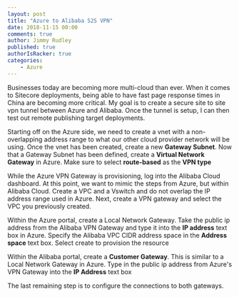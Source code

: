```yaml
---
layout: post
title: "Azure to Alibaba S2S VPN"
date: 2018-11-15 00:00
comments: true
author: Jimmy Rudley
published: true
authorIsRacker: true
categories:
    - Azure
---
```


Businesses today are becoming more multi-cloud than ever. When it comes to Sitecore deployments, being able to have fast page response times in China are becoming more critical. My goal is to create a secure site to site vpn tunnel between Azure and Alibaba. Once the tunnel is setup, I can then test out remote publishing target deployments.

<!-- more -->

Starting off on the Azure side, we need to create a vnet with a non-overlapping address range to what our other cloud provider network will be using. Once the vnet has been created, create a new **Gateway Subnet**. Now that a Gateway Subnet has been defined, create a **Virtual Network Gateway** in Azure. 
Make sure to select **route-based** as the **VPN type**

While the Azure VPN Gateway is provisioning, log into the Alibaba Cloud dashboard. At this point, we want to mimic the steps from Azure, but within Alibaba Cloud. Create a VPC and a Vswitch and do not overlap the IP address range used in Azure. Next, create a VPN gateway and select the VPC you previously created.

Within the Azure portal, create a Local Network Gateway. Take the public ip address from the Alibaba VPN Gateway and type it into the **IP address** text box in Azure. Specify the Alibaba VPC CIDR address space in the **Address space** text box. Select create to provision the resource

Within the Alibaba portal, create a **Customer Gateway**. This is similar to a Local Network Gateway in Azure. Type in the public ip address from Azure's VPN Gateway into the **IP Address** text box

The last remaining step is to configure the connections to both gateways.






